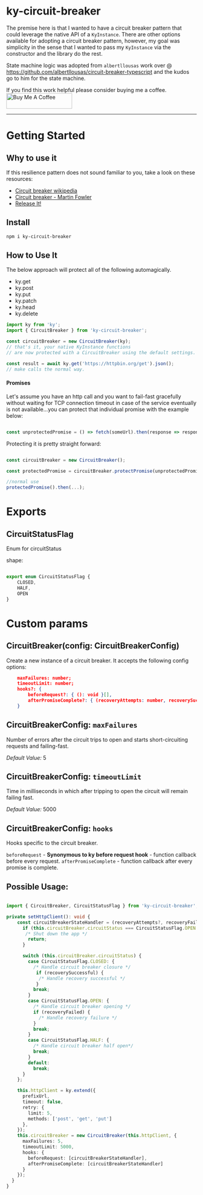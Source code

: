 # ky-circuit-breaker
The premise here is that I wanted to have a circuit breaker pattern that could leverage the native API of a `KyInstance`. There are other options available for adopting a circuit breaker pattern, however, my goal was simplicity in the sense that I wanted to pass my `KyInstance` via the constructor and the library do the rest.

State machine logic was adopted from `albertllousas` work over @ https://github.com/albertllousas/circuit-breaker-typescript and the kudos go to him for the state machine.


If you find this work helpful please consider buying me a coffee.
<br/>
<a href="https://www.buymeacoffee.com/marshal27" target="_blank"><img src="https://cdn.buymeacoffee.com/buttons/default-orange.png" alt="Buy Me A Coffee" height="41" width="174"></a>
____________________________

# Getting Started

## Why to use it

If this resilience pattern does not sound familiar to you, take a look on these resources:
- [Circuit breaker wikipedia](https://en.wikipedia.org/wiki/Circuit_breaker_design_pattern)
- [Circuit breaker - Martin Fowler](https://martinfowler.com/bliki/CircuitBreaker.html)
- [Release It!](https://pragprog.com/book/mnee2/release-it-second-edition)

## Install

```bash
npm i ky-circuit-breaker
```

## How to Use It

The below approach will protect all of the following automagically.
  - ky.get
  - ky.post
  - ky.put
  - ky.patch
  - ky.head
  - ky.delete
```js
import ky from 'ky';
import { CircuitBreaker } from 'ky-circuit-breaker';

const circuitBreaker = new CircuitBreaker(ky);
// that's it, your native KyInstance functions 
// are now protected with a CircuitBreaker using the default settings.

const result = await ky.get('https://httpbin.org/get').json();
// make calls the normal way.
```

#### Promises
Let's assume you have an http call and you want to fail-fast gracefully without waiting for TCP connection timeout in
 case of the service eventually is not available...you can protect that individual promise with the example below:
```js

const unprotectedPromise = () => fetch(someUrl).then(response => response.json());
```

Protecting it is pretty straight forward:
```js

const circuitBreaker = new CircuitBreaker();

const protectedPromise = circuitBreaker.protectPromise(unprotectedPromise);

//normal use
protectedPromise().then(...);
```

# Exports

## CircuitStatusFlag

Enum for circuitStatus

shape: 

```js

export enum CircuitStatusFlag {
    CLOSED,
    HALF,
    OPEN
}
```

# Custom params

## CircuitBreaker(config: CircuitBreakerConfig)

Create a new instance of a circuit breaker. It accepts the following config options:

```json
    maxFailures: number;
    timeoutLimit: number;
    hooks?: {
        beforeRequest?: { (): void }[],
        afterPromiseComplete?: { (recoveryAttempts: number, recoverySuccessful: boolean, recoveryFailed: boolean): void }[]
    }
```

## CircuitBreakerConfig: `maxFailures`

Number of errors after the circuit trips to open and starts short-circuiting requests and failing-fast.

*Default Value:* 5

## CircuitBreakerConfig: `timeoutLimit`

Time in milliseconds in which after tripping to open the circuit will remain failing fast.

*Default Value:* 5000

## CircuitBreakerConfig: `hooks`

Hooks specific to the circuit breaker.

`beforeRequest` - **Synonymous to ky before request hook** - function callback before every request.
`afterPromiseComplete` - function callback after every promise is complete.

## Possible Usage:
```typescript

import { CircuitBreaker, CircuitStatusFlag } from 'ky-circuit-breaker';

private setHttpClient(): void {
    const circuitBreakerStateHandler = (recoveryAttempts?, recoveryFailed?) => {
      if (this.circuitBreaker.circuitStatus === CircuitStatusFlag.OPEN && recoveryAttempts === this.circuitRecoveryThreshold) {
       /* Shut down the app */
        return;
      } 

      switch (this.circuitBreaker.circuitStatus) {
        case CircuitStatusFlag.CLOSED: {
          /* Handle circuit breaker closure */
           if (recoverySuccessful) {
            /* Handle recovery successful */
           }
          break;
        }
        case CircuitStatusFlag.OPEN: {
          /* Handle circuit breaker opening */
          if (recoveryFailed) {
            /* Handle recovery failure */
          }
          break;
        }
        case CircuitStatusFlag.HALF: {
          /* Handle circuit breaker half open*/
          break;
        }
        default:
          break;
      }
    };

    this.httpClient = ky.extend({
      prefixUrl,
      timeout: false,
      retry: {
        limit: 5,
        methods: ['post', 'get', 'put']
      },
    });
    this.circuitBreaker = new CircuitBreaker(this.httpClient, {
      maxFailures: 5,
      timeoutLimit: 5000,
      hooks: {
        beforeRequest: [circuitBreakerStateHandler],
        afterPromiseComplete: [circuitBreakerStateHandler]
      }
    });
  }
}
```
